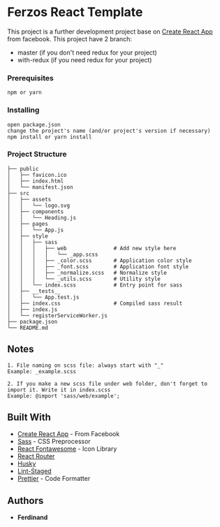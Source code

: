 # Ferzos React Template
This project is a further development project base on [Create React App](https://github.com/facebookincubator/create-react-app) from facebook. This project have 2 branch:
* master (if you don't need redux for your project)
* with-redux (if you need redux for your project)

### Prerequisites
```
npm or yarn
```
### Installing
```
open package.json
change the project's name (and/or project's version if necessary)
npm install or yarn install
```

### Project Structure
```
├── public
│   ├── favicon.ico
│   ├── index.html
│   └── manifest.json
├── src
│   ├── assets
│   │   └── logo.svg
│   ├── components
│   │   └── Heading.js
│   ├── pages
│   │   └── App.js
│   ├── style
│   │   ├── sass                
│   │   │   ├── web               # Add new style here
│   │   │   │   └── _app.scss
│   │   │   ├── _color.scss       # Application color style
│   │   │   ├── _font.scss        # Application font style
│   │   │   ├── _normalize.scss   # Normalize style
│   │   │   └── _utils.scss       # Utility style
│   │   └── index.scss            # Entry point for sass
│   ├── __tests__
│   │   └── App.test.js
│   ├── index.css                 # Compiled sass result
│   ├── index.js                  
│   └── registerServiceWorker.js
├── package.json
└── README.md
```

## Notes
```
1. File naming on scss file: always start with "_"
Example: _example.scss

2. If you make a new scss file under web folder, don't forget to import it. Write it in index.scss
Example: @import 'sass/web/example';
```

## Built With

* [Create React App](https://github.com/facebookincubator/create-react-app) - From Facebook
* [Sass](https://sass-lang.com/) - CSS Preprocessor
* [React Fontawesome](https://github.com/FortAwesome/react-fontawesome) - Icon Library
* [React Router](https://github.com/ReactTraining/react-router)
* [Husky](https://github.com/typicode/husky)
* [Lint-Staged](https://github.com/okonet/lint-staged)
* [Prettier](https://github.com/prettier/prettier) - Code Formatter
## Authors

* **Ferdinand**
